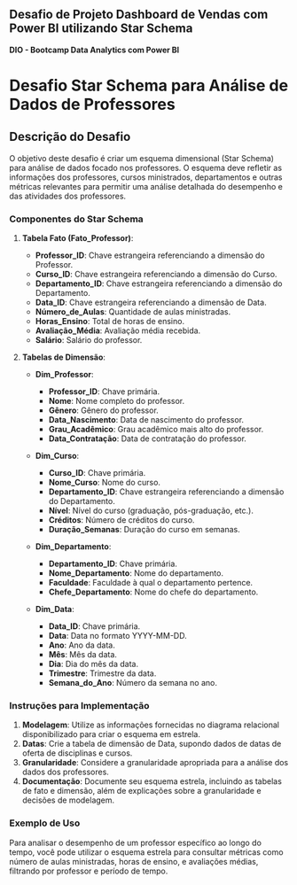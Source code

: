 ## Desafio de Projeto Dashboard de Vendas com Power BI utilizando Star Schema

**DIO - Bootcamp Data Analytics com Power BI**

# Desafio Star Schema para Análise de Dados de Professores

## Descrição do Desafio

O objetivo deste desafio é criar um esquema dimensional (Star Schema) para análise de dados focado nos professores. O esquema deve refletir as informações dos professores, cursos ministrados, departamentos e outras métricas relevantes para permitir uma análise detalhada do desempenho e das atividades dos professores.

### Componentes do Star Schema

1. **Tabela Fato (Fato_Professor)**:
   - **Professor_ID**: Chave estrangeira referenciando a dimensão do Professor.
   - **Curso_ID**: Chave estrangeira referenciando a dimensão do Curso.
   - **Departamento_ID**: Chave estrangeira referenciando a dimensão do Departamento.
   - **Data_ID**: Chave estrangeira referenciando a dimensão de Data.
   - **Número_de_Aulas**: Quantidade de aulas ministradas.
   - **Horas_Ensino**: Total de horas de ensino.
   - **Avaliação_Média**: Avaliação média recebida.
   - **Salário**: Salário do professor.

2. **Tabelas de Dimensão**:
   - **Dim_Professor**:
     - **Professor_ID**: Chave primária.
     - **Nome**: Nome completo do professor.
     - **Gênero**: Gênero do professor.
     - **Data_Nascimento**: Data de nascimento do professor.
     - **Grau_Acadêmico**: Grau acadêmico mais alto do professor.
     - **Data_Contratação**: Data de contratação do professor.
   
   - **Dim_Curso**:
     - **Curso_ID**: Chave primária.
     - **Nome_Curso**: Nome do curso.
     - **Departamento_ID**: Chave estrangeira referenciando a dimensão do Departamento.
     - **Nível**: Nível do curso (graduação, pós-graduação, etc.).
     - **Créditos**: Número de créditos do curso.
     - **Duração_Semanas**: Duração do curso em semanas.
   
   - **Dim_Departamento**:
     - **Departamento_ID**: Chave primária.
     - **Nome_Departamento**: Nome do departamento.
     - **Faculdade**: Faculdade à qual o departamento pertence.
     - **Chefe_Departamento**: Nome do chefe do departamento.

   - **Dim_Data**:
     - **Data_ID**: Chave primária.
     - **Data**: Data no formato YYYY-MM-DD.
     - **Ano**: Ano da data.
     - **Mês**: Mês da data.
     - **Dia**: Dia do mês da data.
     - **Trimestre**: Trimestre da data.
     - **Semana_do_Ano**: Número da semana no ano.

### Instruções para Implementação

1. **Modelagem**: Utilize as informações fornecidas no diagrama relacional disponibilizado para criar o esquema em estrela.
2. **Datas**: Crie a tabela de dimensão de Data, supondo dados de datas de oferta de disciplinas e cursos.
3. **Granularidade**: Considere a granularidade apropriada para a análise dos dados dos professores.
4. **Documentação**: Documente seu esquema estrela, incluindo as tabelas de fato e dimensão, além de explicações sobre a granularidade e decisões de modelagem.

### Exemplo de Uso

Para analisar o desempenho de um professor específico ao longo do tempo, você pode utilizar o esquema estrela para consultar métricas como número de aulas ministradas, horas de ensino, e avaliações médias, filtrando por professor e período de tempo.
